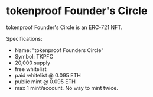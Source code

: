 # tokenproof Founder's Circle
tokenproof Founder's Circle is an ERC-721 NFT.

Specifications:
- Name: "tokenproof Founders Circle"
- Symbol: TKPFC
- 20,000 supply
- free whitelist
- paid whitelist @ 0.095 ETH
- public mint    @ 0.095 ETH
- max 1 mint/account. No way to mint twice.

